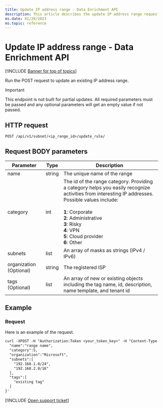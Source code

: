 ```yaml
---
title: Update IP address range - Data Enrichment API
description: This article describes the update IP address range request in the Defender for Cloud Apps Data Enrichment API.
ms.date: 01/29/2023
ms.topic: reference
---
```

# Update IP address range - Data Enrichment API

[!INCLUDE [Banner for top of topics](includes/banner.md)]

Run the POST request to update an existing IP address range.

> [!IMPORTANT]
> This endpoint is not built for partial updates. All required parameters must be passed and any optional parameters will get an empty value if not passed.

## HTTP request

```rest
POST /api/v1/subnet/<ip_range_id>/update_rule/
```

## Request BODY parameters

| Parameter | Type | Description |
| --- | --- | --- |
| name | string | The unique name of the range |
| category | int | The id of the range category. Providing a category helps you easily recognize activities from interesting IP addresses. Possible values include:<br /><br />**1**: Corporate<br />**2**: Administrative<br />**3**: Risky<br />**4**: VPN<br />**5**: Cloud provider<br />**6**: Other |
| subnets | list | An array of masks as strings (IPv4 / IPv6) |
| organization (Optional) | string | The registered ISP |
| tags (Optional) | list | An array of new or existing objects including the tag name, id, description, name template, and tenant id |

## Example

### Request

Here is an example of the request.

```rest
curl -XPOST -H "Authorization:Token <your_token_key>" -H "Content-Type: application/json" "https://<tenant_id>.<tenant_region>.contoso.com/api/v1/subnet/<ip_range_id>/update_rule/" -d '{
  "name":"range name",
  "category":5,
  "organization":"Microsoft",
  "subnets":[
    "192.168.1.0/24",
    "192.168.2.0/16"
  ],
  "tags":[
    "existing tag"
  ]
}'
```

[!INCLUDE [Open support ticket](includes/support.md)]
